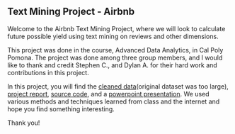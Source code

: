 ## Text Mining Project - Airbnb

Welcome to the Airbnb Text Mining Project, where we will look to calculate future possible yield using text mining on reviews and other dimensions.

This project was done in the course, Advanced Data Analytics, in Cal Poly Pomona. The project was done among three group members, and I would like to thank
and credit Stephen C., and Dylan A. for their hard work and contributions in this project.

In this project, you will find the [cleaned data](https://github.com/minjaesong92/data-analytics-projects/blob/main/text-mining-project/listings_cleaned_v1.xlsm)(original dataset was too large), [project report](https://github.com/minjaesong92/data-analytics-projects/blob/main/text-mining-project/CIS%204680%20-%20Project%20(1).pdf), [source code](https://github.com/minjaesong92/data-analytics-projects/blob/main/text-mining-project/AirBNB_Project_v6-Copy1.ipynb), and a [powerpoint presentation](). We used various methods and techniques learned from class and the internet and hope you find something interesting.



Thank you!
